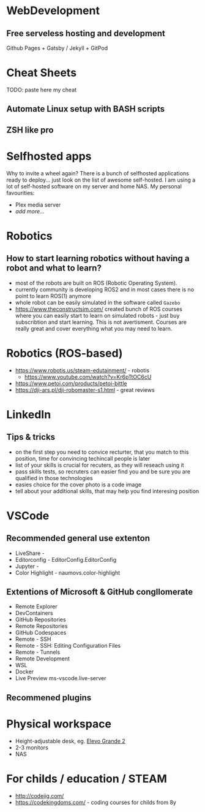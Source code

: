 # WebDevelopment
## Free serveless hosting and development 
Github Pages + Gatsby / Jekyll + GitPod


# Cheat Sheets
TODO: paste here my cheat 

## Automate Linux setup with BASH scripts

## ZSH like pro

# Selfhosted apps
Why to invite a wheel again? There is a bunch of selfhosted applications ready to deploy... just look on the list of awesome self-hosted. I am using a lot of self-hosted software on my server and home NAS. My personal favourities:
* Plex media server
* _add more..._



# Robotics
## How to start learning robotics without having a robot and what to learn? 
* most of the robots are built on ROS (Robotic Operating System).
* currently community is developing ROS2 and in most cases there is no point to learn ROS(1) anymore
* whole robot can be easily simulated in the software called `Gazebo`
* https://www.theconstructsim.com/ created bunch of ROS courses where you can easily start to learn on simulated robots - just buy subscribtion and start learning. This is not avertisment. Courses are really great and cover everything what you may need to learn.

# Robotics (ROS-based)
* https://www.robotis.us/steam-edutainment/ - robotis
  * https://www.youtube.com/watch?v=Kr6pTtOC6cU
* https://www.petoi.com/products/petoi-bittle
* https://dji-ars.pl/dji-robomaster-s1.html - great reviews




# LinkedIn 
## Tips & tricks
* on the first step you need to convice recturter, that you match to this position, time for convincing techincall people is later
* list of your skills is crucial for recuters, as they will reseach using it
* pass skills tests, so recruters can easier find you and be sure you are qualified in those technologies
* easies choice for the cover photo is a code image
* tell about your additional skills, that may help you find interesing position


# VSCode
## Recommended general use extenton
- LiveShare - 
- Editorconfig - EditorConfig.EditorConfig
- Jupyter - 
- Color Highlight - naumovs.color-highlight

## Extentions of Microsoft & GitHub congllomerate
- Remote Explorer
- DevContainers
- GitHub Repositories
- Remote Repositories
- GitHub Codespaces
- Remote - SSH
- Remote - SSH: Editing Configuration Files
- Remote - Tunnels
- Remote Development
- WSL
- Docker
- Live Preview ms-vscode.live-server


## Recommened plugins

# Physical workspace
* Height-adjustable desk, eg. [Elevo Grande 2](https://www.elevodesk.eu/sklep/biurka-elektrycznie-regulowane/elevo-grande-2-biurko-z-elektryczna-regulacja-wysokosci/)
* 2-3 monitors
* NAS

# For childs / education / STEAM
* http://codejig.com/
* https://codekingdoms.com/ - coding courses for childs from 8y


